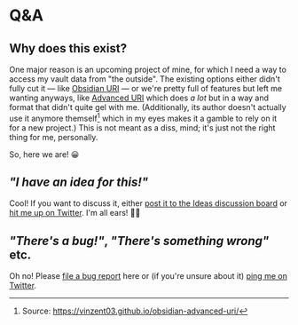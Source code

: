 # Q&A

## Why does this exist?
One major reason is an upcoming project of mine, for which I need a way to access my vault data from "the outside".  The existing options either didn't fully cut it — like [Obsidian URI](https://help.obsidian.md/Advanced+topics/Using+obsidian+URI) — or we're pretty full of features but left me wanting anyways, like [Advanced URI](https://github.com/Vinzent03/obsidian-advanced-uri) which does *a lot* but in a way and format that didn't quite gel with me. (Additionally, its author doesn't actually use it anymore themself[^1] which in my eyes makes it a gamble to rely on it for a new project.)  This is not meant as a diss, mind; it's just not the right thing for me, personally.

[^1]: Source: https://vinzent03.github.io/obsidian-advanced-uri/

So, here we are! 😀


## *"I have an idea for this!"*
Cool!  If you want to discuss it, either [post it to the Ideas discussion board](https://github.com/czottmann/obsidian-actions-uri/discussions/categories/ideas) or [hit me up on Twitter](https://twitter.com/municode).  I'm all ears! 👂🏼


## *"There's a bug!"*, *"There's something wrong"* etc.
Oh no!  Please [file a bug report](https://github.com/czottmann/obsidian-actions-uri/issues) here or (if you're unsure about it) [ping me on Twitter](https://twitter.com/municode).


